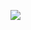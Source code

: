 ![](https://github.com/shotapailodze/Animated-Template/assets/55694002/a9e808e3-2463-4651-882a-1ca1edf40324)

